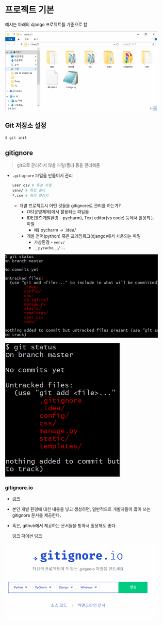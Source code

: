 # 프로젝트 기본

예시는 아래의 django 프로젝트를 기준으로 함

![image-20210604101052306](md-images/image-20210604101052306.png)

## Git 저장소 설정

```bash
$ git init
```



## gitignore

> git으로 관리하지 않을 파일/폴더 등을 관리해줌

* `.gitignore` 파일을 만들어서 관리

  ```bash
  user.csv # 특정 파일
  venv/ # 특정 폴더
  *.csv # 특정 확장자
  ```

  * 개발 프로젝트시 어떤 것들을 gitignore로 관리를 하는가?
    * OS(운영체제)에서 활용되는 파일들 
    * IDE(통합개발환경 - pycharm), Text editor(vs code) 등에서 활용되는 파일 
      * 예) pycharm -> .idea/
    * 개발 언어(python) 혹은 프레임워크(django)에서 사용되는 파일
      * 가상환경 - `venv/`
      * `__pycache__/` ...

![image-20210604101521527](md-images/image-20210604101521527.png)

![image-20210604102556118](md-images/image-20210604102556118.png)

### gitignore.io

* [링크](https://gitignore.io)

* 본인 개발 환경에 대한 내용을 넣고 생성하면, 일반적으로 개발자들이 많이 쓰는 gitignore 문서를 제공한다.

* 혹은, github에서 제공하는 문서들을 받아서 활용해도 좋다. 

  [링크](https://github.com/github/gitignore) [파이썬 링크](https://github.com/github/gitignore/blob/master/Python.gitignore)

![image-20210604101917056](md-images/image-20210604101917056.png)